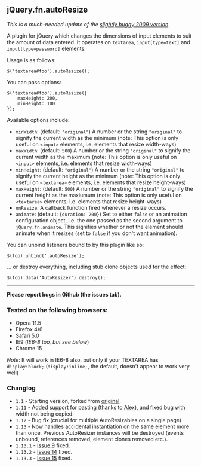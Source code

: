 ## jQuery.fn.autoResize

*This is a much-needed update of the [slightly buggy 2009 version](http://james.padolsey.com/javascript/jquery-plugin-autoresize/)*

A plugin for jQuery which changes the dimensions of input elements to suit the amount of data entered. It operates on `textarea`, `input[type=text]` and `input[type=password]` elements.

Usage is as follows:

	$('textarea#foo').autoResize();

You can pass options:

	$('textarea#foo').autoResize({
		maxHeight: 200,
		minHeight: 100
	});

Available options include:

 * `minWidth`: (default: `"original"`) A number or the string `"original"` to signify the current width as the minimum (note: This option is only useful on `<input>` elements, i.e. elements that resize width-ways)
 * `maxWidth`: (default: `500`) A number or the string `"original"` to signify the current width as the maximum (note: This option is only useful on `<input>` elements, i.e. elements that resize width-ways)
 * `minHeight`: (default: `"original"`) A number or the string `"original"` to signify the current height as the minimum (note: This option is only useful on `<textarea>` elements, i.e. elements that resize height-ways)
 * `maxHeight`: (default: `500`) A number or the string `"original"` to signify the current height as the maxiumum (note: This option is only useful on `<textarea>` elements, i.e. elements that resize height-ways)
 * `onResize`: A callback function fired whenever a resize occurs.
 * `animate`: (default: `{duration: 200}`) Set to either `false` or an animation configuration object, i.e. the one passed as the second argument to `jQuery.fn.animate`. This signifies whether or not the element should animate when it resizes (set to `false` if you don't want animation).

 You can unbind listeners bound to by this plugin like so:

 	$(foo).unbind('.autoResize');

... or destroy everything, including stub clone objects used for the effect:

	$(foo).data('AutoResizer').destroy();

---

**Please report bugs in Github (the issues tab).**

### Tested on the following browsers:

 * Opera 11.5
 * Firefox 4/6
 * Safari 5.0
 * IE9 (*IE6-8 too, but see below*)
 * Chrome 15

*Note*: It will work in IE6-8 also, but only if your TEXTAREA has `display:block;` (`display:inline;`, the default, doesn't appear to work very well)

### Changlog

 * `1.1` - Starting version, forked from [original](http://james.padolsey.com/demos/plugins/jQuery/autoresize.jquery.js).
 * `1.11` - Added support for pasting (thanks to [Alex](https://github.com/jamespadolsey/jQuery.fn.autoResize/pull/2)), and fixed bug with width not being copied.
 * `1.12` - Bug fix (crucial for multiple AutoResizables on a single page)
 * `1.13` - Now handles accidental instantiation on the same element more than once. Previous AutoResizer instances will be destroyed (events unbound, references removed, element clones removed etc.).
 * `1.13.1` - [Issue 9](https://github.com/jamespadolsey/jQuery.fn.autoResize/issues/9) fixed.
 * `1.13.2` - [Issue 14](https://github.com/jamespadolsey/jQuery.fn.autoResize/issues/14) fixed.
 * `1.13.3` - [Issue 15](https://github.com/jamespadolsey/jQuery.fn.autoResize/issues/15) fixed.